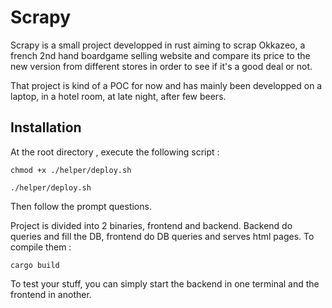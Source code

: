 # Scrapy

Scrapy is a small project developped in rust aiming to scrap Okkazeo,
a french 2nd hand boardgame selling website and compare its price to 
the new version from different stores in order to see if it's a good
deal or not.

That project is kind of a POC for now and has mainly been developped
on a laptop, in a hotel room, at late night, after few beers.

## Installation

At the root directory , execute the following script :

```
chmod +x ./helper/deploy.sh

./helper/deploy.sh

```

Then follow the prompt questions.

Project is divided into 2 binaries, frontend and backend.
Backend do queries and fill the DB, frontend do DB queries and serves html pages.
To compile them :
```
cargo build
```

To test your stuff, you can simply start the backend in one terminal and the frontend in another.


